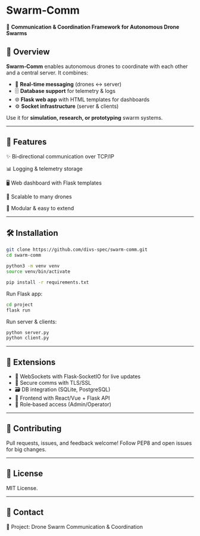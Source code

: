 # Swarm‑Comm

🚁 **Communication & Coordination Framework for Autonomous Drone Swarms**

## 🚀 Overview

**Swarm‑Comm** enables autonomous drones to coordinate with each other and a central server. It combines:

* 🔗 **Real‑time messaging** (drones ↔ server)
* 🗄 **Database support** for telemetry & logs
* 🌐 **Flask web app** with HTML templates for dashboards
* ⚙️ **Socket infrastructure** (server & clients)

Use it for **simulation, research, or prototyping** swarm systems.

---

## 🧩 Features

✨ Bi‑directional communication over TCP/IP

📊 Logging & telemetry storage

🖥 Web dashboard with Flask templates

📡 Scalable to many drones

🔧 Modular & easy to extend

---

## 🛠 Installation

```bash
git clone https://github.com/divs-spec/swarm-comm.git
cd swarm-comm

python3 -m venv venv
source venv/bin/activate

pip install -r requirements.txt
```

Run Flask app:

```bash
cd project
flask run
```

Run server & clients:

```bash
python server.py
python client.py
```

---

## 🔧 Extensions

* 🔄 WebSockets with Flask‑SocketIO for live updates
* 🔐 Secure comms with TLS/SSL
* 🗃 DB integration (SQLite, PostgreSQL)
* 🎨 Frontend with React/Vue + Flask API
* 👥 Role‑based access (Admin/Operator)

---

## 🙌 Contributing

Pull requests, issues, and feedback welcome! Follow PEP8 and open issues for big changes.

---

## 📜 License

MIT License.

---

## 📌 Contact
📡 Project: Drone Swarm Communication & Coordination
